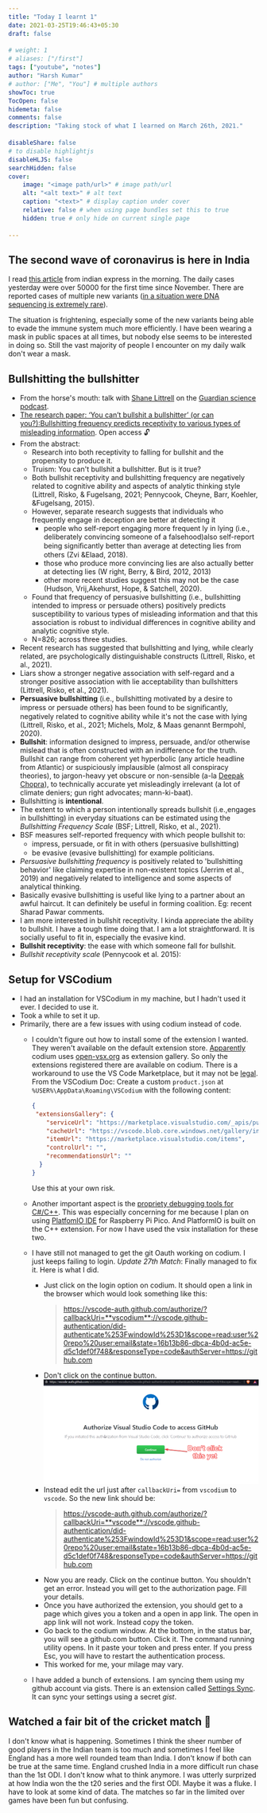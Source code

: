 ```yaml
---
title: "Today I learnt 1"
date: 2021-03-25T19:46:43+05:30
draft: false

# weight: 1
# aliases: ["/first"]
tags: ["youtube", "notes"]
author: "Harsh Kumar"
# author: ["Me", "You"] # multiple authors
showToc: true
TocOpen: false
hidemeta: false
comments: false
description: "Taking stock of what I learned on March 26th, 2021."

disableShare: false
# to disable highlightjs
disableHLJS: false
searchHidden: false
cover:
    image: "<image path/url>" # image path/url
    alt: "<alt text>" # alt text
    caption: "<text>" # display caption under cover
    relative: false # when using page bundles set this to true
    hidden: true # only hide on current single page

---
```

## The second wave of coronavirus is here in India

I read [this article](https://indianexpress.com/article/india/delhi-first-time-since-november-daily-cases-surge-past-50000-in-24-hours-7245603/) from indian express in the morning. The daily cases yesterday were over 50000 for the first time since November. There are reported cases of multiple new variants ([in a situation were DNA sequencing is extremely rare](https://science.thewire.in/health/insacog-ccmb-igib-novel-coronavirus-variants-genome-sequencing-covid-19-surge/)).

The situation is frightening, especially some of the new variants being able to evade the immune system much more efficiently. I have been wearing a mask in public spaces at all times, but nobody else seems to be interested in doing so. Still the vast majority of people I encounter on my daily walk don't wear a mask.

## Bullshitting the bullshitter

- From the horse's mouth: talk with [Shane Littrell](https://uwaterloo.ca/reasoning-decision-making-lab/people-profiles/shane-littrell) on the [Guardian science podcast](https://www.theguardian.com/science/audio/2021/mar/25/you-cant-bullshit-a-bullshitter-or-can-you-podcast).
- [The research paper: ‘You can’t bullshit a bullshitter’ (or can you?):Bullshitting frequency predicts receptivity to various types of misleading information](https://doi.org/10.1111/bjso.12447). Open access :unlock:
- From the abstract:
  - Research into both receptivity to falling for bullshit and the propensity to produce it.
  - Truism: You can't bullshit a bullshitter. But is it true?
  - Both bullshit receptivity and bullshitting frequency are negatively related to cognitive ability and aspects of analytic thinking style (Littrell, Risko, & Fugelsang, 2021; Pennycook, Cheyne, Barr, Koehler, &Fugelsang, 2015).
  - However, separate research suggests that individuals who frequently engage in deception are better at detecting it
    - people who self-report engaging more frequent ly in lying (i.e., deliberately convincing someone of a falsehood)also self-report being signiﬁcantly better than average at detecting lies from others (Zvi &Elaad, 2018).
    - those who produce more convincing lies are also actually better at detecting lies (W right, Berry, & Bird, 2012, 2013)
    - other more recent studies suggest this may not be the case (Hudson, Vrij,Akehurst, Hope, & Satchell, 2020).
  - Found that frequency of persuasive bullshitting (i.e., bullshitting intended to impress or persuade others) positively predicts susceptibility to various types of misleading information and that this association is robust to individual differences in cognitive ability and analytic cognitive style.
  - N=826; across three studies.
- Recent research has suggested that bullshitting and lying, while clearly related, are psychologically distinguishable constructs (Littrell, Risko, et al., 2021).
- Liars show a stronger negative association with self-regard and a stronger positive association with lie acceptability than bullshitters (Littrell, Risko, et al., 2021).
- **Persuasive bullshitting** (i.e., bullshitting motivated by a desire to impress or persuade others) has been found to be signiﬁcantly, negatively related to cognitive ability while it's not the case with lying (Littrell, Risko, et al., 2021; Michels, Molz, & Maas genannt Bermpohl, 2020).
- **Bullshit**: information designed to impress, persuade, and/or otherwise mislead that is often constructed with an indifference for the truth. Bullshit can range from coherent yet hyperbolic (any article headline from Atlantic) or suspiciously implausible (almost all conspiracy theories), to jargon-heavy yet obscure or non-sensible (a-la [Deepak Chopra](https://sebpearce.com/bullshit/)), to technically accurate yet misleadingly irrelevant (a lot of climate deniers; gun right advocates; mann-ki-baat).
- Bullshitting is **intentional**.
- The extent to which a person intentionally spreads bullshit (i.e.,engages in bullshitting) in everyday situations can be estimated using the *Bullshitting Frequency Scale* (BSF; Littrell, Risko, et al., 2021).
- BSF measures self-reported frequency with which people bullshit to:
  - impress, persuade, or ﬁt in with others (persuasive bullshitting)
  - be evasive (evasive bullshitting) for example politicians.
- *Persuasive bullshitting frequency* is positively related to 'bullshitting behavior' like claiming expertise in non-existent topics (Jerrim et al., 2019) and negatively related to intelligence and some aspects of analytical thinking.
- Basically evasive bullshitting is useful like lying to a partner about an awful haircut. It can definitely be useful in forming coalition. Eg: recent Sharad Pawar comments.
- I am more interested in bullshit receptivity. I kinda appreciate the ability to bullshit. I have a tough time doing that. I am a lot straightforward. It is socially useful to fit in, especially the evasive kind.
- **Bullshit receptivity**: the ease with which someone fall for bullshit.
- *Bullshit receptivity scale* (Pennycook et al. 2015):

## Setup for VSCodium

- I had an installation for VSCodium in my machine, but I hadn't used it ever. I decided to use it.
- Took a while to set it up.
- Primarily, there are a few issues with using codium instead of code.
  - I couldn't figure out how to install some of the extension I wanted. They weren't available on the default extension store. [Apparently](https://github.com/VSCodium/vscodium/blob/master/DOCS.md#extensions-marketplace) codium uses [open-vsx.org](https://open-vsx.org/) as extension gallery. So only the extensions registered there are available on codium. There is a workaround to use the VS Code Marketplace, but it may not be [legal](https://github.com/microsoft/vscode/issues/31168). From the VSCodium Doc:
  Create a custom `product.json` at `%USER%\AppData\Roaming\VSCodium` with the following content:

    ```json
    {
     "extensionsGallery": {
        "serviceUrl": "https://marketplace.visualstudio.com/_apis/public/gallery",
        "cacheUrl": "https://vscode.blob.core.windows.net/gallery/index",
        "itemUrl": "https://marketplace.visualstudio.com/items",
        "controlUrl": "",
        "recommendationsUrl": ""
      }
    }
    ```

    Use this at your own risk.
  - Another important aspect is the [propriety debugging tools for C#/C++](https://github.com/VSCodium/vscodium/blob/master/DOCS.md#proprietary-debugging-tools). This was especially concerning for me because I plan on using [PlatfomIO IDE](https://platformio.org/) for Raspberry Pi Pico. And PlatformIO is built on the C++ extension. For now I have used the vsix installation for these two.
  - I have still not managed to get the git Oauth working on codium. I just keeps failing to login. *Update 27th Match*: Finally managed to fix it. Here is what I did.
    - Just click on the login option on codium. It should open a link in the browser which would look something like this:
      > https://vscode-auth.github.com/authorize/?callbackUri=**vscodium**://vscode.github-authentication/did-authenticate%253FwindowId%253D1&scope=read:user%20repo%20user:email&state=16b13b86-dbca-4b0d-ac5e-d5c1def0f748&responseType=code&authServer=https://github.com
    - Don't click on the continue button.
      ![Don't click yet](/static/TIL/1/codiumgithub.png)
    - Instead edit the url just after `callbackUri=` from `vscodium` to `vscode`. So the new link should be:
      > https://vscode-auth.github.com/authorize/?callbackUri=**vscode**://vscode.github-authentication/did-authenticate%253FwindowId%253D1&scope=read:user%20repo%20user:email&state=16b13b86-dbca-4b0d-ac5e-d5c1def0f748&responseType=code&authServer=https://github.com
    - Now you are ready. Click on the continue button. You shouldn't get an error. Instead you will get to the authorization page. Fill your details.
    - Once you have authorized the extension, you should get to a page which gives you a token and a open in app link. The open in app link will not work. Instead copy the token.
    - Go back to the codium window. At the bottom, in the status bar, you will see a github.com button. Click it. The command running utility opens. In it paste your token and press enter. If you press Esc, you will have to restart the authentication process.
    - This worked for me, your milage may vary.
  - I have added a bunch of extensions. I am syncing them using my github account via gists. There is an extension called [Settings Sync](https://open-vsx.org/extension/Shan/code-settings-sync). It can sync your settings using a secret *gist*.

## Watched a fair bit of the cricket match 🏏
I don't know what is happening. Sometimes I think the sheer number of good players in the Indian team is too much and sometimes I feel like England has a more well rounded team than India. I don't know if both can be true at the same time. England crushed India in a more difficult run chase than the 1st ODI. I don't know what to think anymore. I was utterly surprized at how India won the the t20 series and the first ODI. Maybe it was a fluke. I have to look at some kind of data. The matches so far in the limited over games have been fun but confusing.
